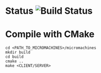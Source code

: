 # Status ![Build Status](https://travis-ci.com/tomasLopezHidalgo/micromachines.svg?token=oxmxJLZdAcWRA9wdCzqo&branch=SDL-basics)

# Compile with CMake

```
cd <PATH_TO_MICROMACHINES>/micromachines
mkdir build
cd build
cmake ..
make <CLIENT/SERVER>
```
